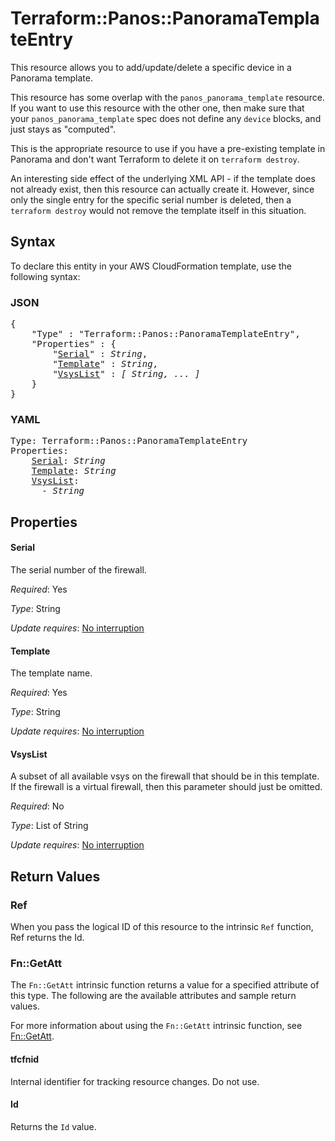 # Terraform::Panos::PanoramaTemplateEntry

This resource allows you to add/update/delete a specific device in a Panorama
template.

This resource has some overlap with the `panos_panorama_template`
resource.  If you want to use this resource with the other one, then make
sure that your `panos_panorama_template` spec does not define any
`device` blocks, and just stays as "computed".

This is the appropriate resource to use if you have a pre-existing template
in Panorama and don't want Terraform to delete it on `terraform destroy`.

An interesting side effect of the underlying XML API - if the template does
not already exist, then this resource can actually create it.  However, since
only the single entry for the specific serial number is deleted, then a
`terraform destroy` would not remove the template itself in this situation.

## Syntax

To declare this entity in your AWS CloudFormation template, use the following syntax:

### JSON

<pre>
{
    "Type" : "Terraform::Panos::PanoramaTemplateEntry",
    "Properties" : {
        "<a href="#serial" title="Serial">Serial</a>" : <i>String</i>,
        "<a href="#template" title="Template">Template</a>" : <i>String</i>,
        "<a href="#vsyslist" title="VsysList">VsysList</a>" : <i>[ String, ... ]</i>
    }
}
</pre>

### YAML

<pre>
Type: Terraform::Panos::PanoramaTemplateEntry
Properties:
    <a href="#serial" title="Serial">Serial</a>: <i>String</i>
    <a href="#template" title="Template">Template</a>: <i>String</i>
    <a href="#vsyslist" title="VsysList">VsysList</a>: <i>
      - String</i>
</pre>

## Properties

#### Serial

The serial number of the firewall.

_Required_: Yes

_Type_: String

_Update requires_: [No interruption](https://docs.aws.amazon.com/AWSCloudFormation/latest/UserGuide/using-cfn-updating-stacks-update-behaviors.html#update-no-interrupt)

#### Template

The template name.

_Required_: Yes

_Type_: String

_Update requires_: [No interruption](https://docs.aws.amazon.com/AWSCloudFormation/latest/UserGuide/using-cfn-updating-stacks-update-behaviors.html#update-no-interrupt)

#### VsysList

A subset of all available vsys on the firewall
that should be in this template.  If the firewall is a virtual firewall,
then this parameter should just be omitted.

_Required_: No

_Type_: List of String

_Update requires_: [No interruption](https://docs.aws.amazon.com/AWSCloudFormation/latest/UserGuide/using-cfn-updating-stacks-update-behaviors.html#update-no-interrupt)

## Return Values

### Ref

When you pass the logical ID of this resource to the intrinsic `Ref` function, Ref returns the Id.

### Fn::GetAtt

The `Fn::GetAtt` intrinsic function returns a value for a specified attribute of this type. The following are the available attributes and sample return values.

For more information about using the `Fn::GetAtt` intrinsic function, see [Fn::GetAtt](https://docs.aws.amazon.com/AWSCloudFormation/latest/UserGuide/intrinsic-function-reference-getatt.html).

#### tfcfnid

Internal identifier for tracking resource changes. Do not use.

#### Id

Returns the <code>Id</code> value.

